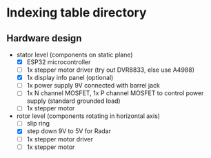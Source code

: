 # Indexing table directory

## Hardware design
* stator level (components on static plane)
	* [X] ESP32 microcontroller
	* [ ] 1x stepper motor driver (try out DVR8833, else use A4988)
	* [X] 1x display info panel (optional)
	* [ ] 1x power supply 9V connected with barrel jack
	* [ ] 1x N channel MOSFET, 1x P channel MOSFET to control power supply (standard grounded load)
	* [ ] 1x stepper motor
* rotor level (components rotating in horizontal axis)
	* [ ] slip ring
	* [X] step down 9V to 5V for Radar
	* [ ] 1x stepper motor driver
	* [ ] 1x stepper motor
